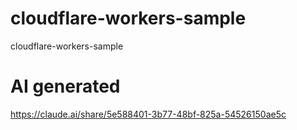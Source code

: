 # cloudflare-workers-sample
cloudflare-workers-sample

# AI generated
https://claude.ai/share/5e588401-3b77-48bf-825a-54526150ae5c
